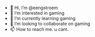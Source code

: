 - 👋 Hi, I’m @eengstroem
- 👀 I’m interested in gaming
- 🌱 I’m currently learning gaming
- 💞️ I’m looking to collaborate on gaming
- 📫 How to reach me. u cant.

<!---
eengstroem/eengstroem is a ✨ special ✨ repository because its `README.md` (this file) appears on your GitHub profile.
You can click the Preview link to take a look at your changes.
--->
